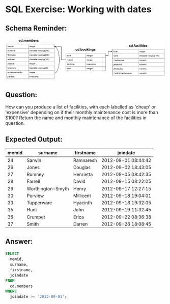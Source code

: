 # SQL Exercise: Working with dates

## Schema Reminder:

![Schema Diagram](../__resources/image.png)

## Question:

How can you produce a list of facilities, with each labelled as 'cheap' or 'expensive' depending on if their monthly maintenance cost is more than $100? Return the name and monthly maintenance of the facilities in question.

## Expected Output:

| memid | surname           | firstname | joindate            |
| ----- | ----------------- | --------- | ------------------- |
| 24    | Sarwin            | Ramnaresh | 2012-09-01 08:44:42 |
| 26    | Jones             | Douglas   | 2012-09-02 18:43:05 |
| 27    | Rumney            | Henrietta | 2012-09-05 08:42:35 |
| 28    | Farrell           | David     | 2012-09-15 08:22:05 |
| 29    | Worthington-Smyth | Henry     | 2012-09-17 12:27:15 |
| 30    | Purview           | Millicent | 2012-09-18 19:04:01 |
| 33    | Tupperware        | Hyacinth  | 2012-09-18 19:32:05 |
| 35    | Hunt              | John      | 2012-09-19 11:32:45 |
| 36    | Crumpet           | Erica     | 2012-09-22 08:36:38 |
| 37    | Smith             | Darren    | 2012-09-26 18:08:45 |

## Answer:

```sql
SELECT
  memid,
  surname,
  firstname,
  joindate
FROM
  cd.members
WHERE
  joindate >= '2012-09-01';
```
